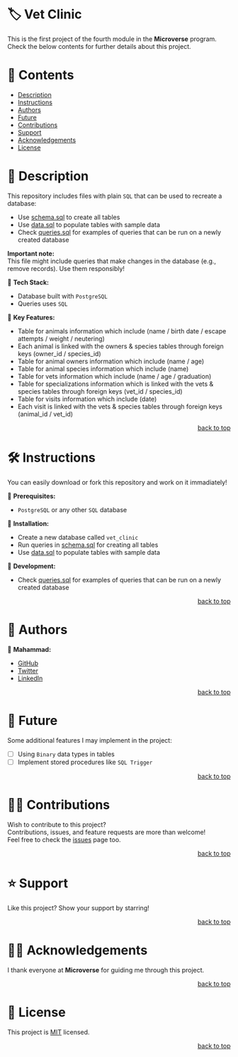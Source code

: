 <a name="title"></a>

<!-- TITLE -->

# 🏷️ Vet Clinic

This is the first project of the fourth module in the **Microverse** program.
<br/>
Check the below contents for further details about this project.

<!-- CONTENTS -->

# 📗 Contents

- [Description](#description)
- [Instructions](#instructions)
- [Authors](#authors)
- [Future](#future)
- [Contributions](#contributions)
- [Support](#support)
- [Acknowledgements](#acknowledgements)
- [License](#license)

<!-- DESCRIPTION -->

<a name="description"></a>

# 📖 Description

This repository includes files with plain `SQL` that can be used to recreate a database:
- Use [schema.sql](schema.sql) to create all tables
- Use [data.sql](data.sql) to populate tables with sample data
- Check [queries.sql](queries.sql) for examples of queries that can be run on a newly created database

**Important note:**
<br/>
This file might include queries that make changes in the database (e.g., remove records). Use them responsibly!

📌 **Tech Stack:**
- Database built with `PostgreSQL`
- Queries uses `SQL`

📌 **Key Features:**
- Table for animals information which include (name / birth date / escape attempts / weight / neutering)
- Each animal is linked with the owners & species tables through foreign keys (owner_id / species_id)
- Table for animal owners information which include (name / age)
- Table for animal species information which include (name)
- Table for vets information which include (name / age / graduation)
- Table for specializations information which is linked with the vets & species tables through foreign keys (vet_id / species_id)
- Table for visits information which include (date)
- Each visit is linked with the vets & species tables through foreign keys (animal_id / vet_id)

<p align="right"><a href="#title">back to top</a></p>

<!-- INSTRUCTIONS -->

<a name="instructions"></a>

# 🛠️ Instructions

You can easily download or fork this repository and work on it immadiately!

📌 **Prerequisites:**
- `PostgreSQL` or any other `SQL` database

📌 **Installation:**
- Create a new database called `vet_clinic`
- Run queries in [schema.sql](schema.sql) for creating all tables
- Use [data.sql](data.sql) to populate tables with sample data

📌 **Development:**
- Check [queries.sql](queries.sql) for examples of queries that can be run on a newly created database

<p align="right"><a href="#title">back to top</a></p>

<!-- AUTHORS -->

<a name="authors"></a>

# 👥 Authors

📌 **Mahammad:**
- [GitHub](https://github.com/mahammad-mostafa)
- [Twitter](https://twitter.com/mahammad_mostfa)
- [LinkedIn](https://linkedin.com/in/mahammad-mostafa)

<p align="right"><a href="#title">back to top</a></p>

<!-- FUTURE -->

<a name="future"></a>

# 🔭 Future

Some additional features I may implement in the project:
- [ ] Using `Binary` data types in tables
- [ ] Implement stored procedures like `SQL Trigger`

<p align="right"><a href="#title">back to top</a></p>

<!-- CONTRIBUTIONS -->

<a name="contributions"></a>

# 🤝🏻 Contributions

Wish to contribute to this project?
<br/>
Contributions, issues, and feature requests are more than welcome!
<br/>
Feel free to check the [issues](../../issues) page too.

<p align="right"><a href="#title">back to top</a></p>

<!-- SUPPORT -->

<a name="support"></a>

# ⭐️ Support

Like this project? Show your support by starring!

<p align="right"><a href="#title">back to top</a></p>

<!-- ACKNOWLEDGEMENTS -->

<a name="acknowledgements"></a>

# 🙏🏻 Acknowledgements

I thank everyone at **Microverse** for guiding me through this project.

<p align="right"><a href="#title">back to top</a></p>

<!-- LICENSE -->

<a name="license"></a>

# 📝 License

This project is [MIT](LICENSE.md) licensed.

<p align="right"><a href="#title">back to top</a></p>